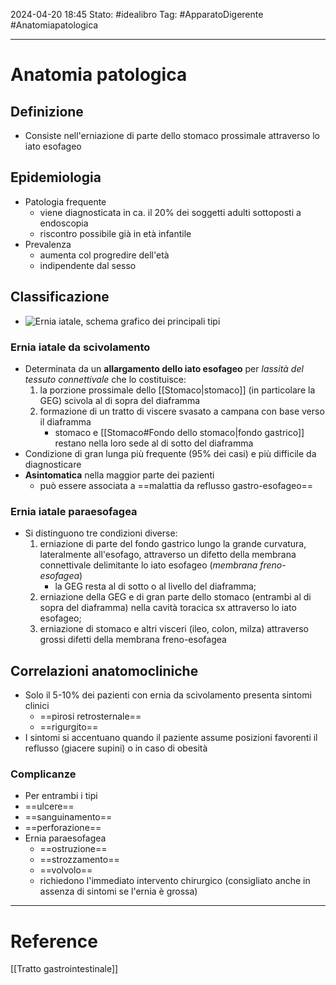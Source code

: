 2024-04-20 18:45
Stato: #idealibro 
Tag: #ApparatoDigerente #Anatomiapatologica 

---
# Anatomia patologica
## Definizione
- Consiste nell'erniazione di parte dello stomaco prossimale attraverso lo iato esofageo
## Epidemiologia
- Patologia frequente
	- viene diagnosticata in ca. il 20% dei soggetti adulti sottoposti a endoscopia
	- riscontro possibile già in età infantile
- Prevalenza
	- aumenta col progredire dell'età
	- indipendente dal sesso
## Classificazione
- ![Ernia iatale, schema grafico dei principali tipi](https://i.imgur.com/EKJrVyI.png)
### Ernia iatale da scivolamento
- Determinata da un **allargamento dello iato esofageo** per *lassità del tessuto connettivale* che lo costituisce:
	1. la porzione prossimale dello [[Stomaco|stomaco]] (in particolare la GEG) scivola al di sopra del diaframma
	2. formazione di un tratto di viscere svasato a campana con base verso il diaframma
		- stomaco e [[Stomaco#Fondo dello stomaco|fondo gastrico]] restano nella loro sede al di sotto del diaframma
- Condizione di gran lunga più frequente (95% dei casi) e più difficile da diagnosticare
- **Asintomatica** nella maggior parte dei pazienti
	- può essere associata a ==malattia da reflusso gastro-esofageo==
### Ernia iatale paraesofagea
- Si distinguono tre condizioni diverse:
	1. erniazione di parte del fondo gastrico lungo la grande curvatura, lateralmente all'esofago, attraverso un difetto della membrana connettivale delimitante lo iato esofageo (*membrana freno-esofagea*)
		- la GEG resta al di sotto o al livello del diaframma;
	2. erniazione della GEG e di gran parte dello stomaco (entrambi al di sopra del diaframma) nella cavità toracica sx attraverso lo iato esofageo;
	3. erniazione di stomaco e altri visceri (ileo, colon, milza) attraverso grossi difetti della membrana freno-esofagea
## Correlazioni anatomocliniche
- Solo il 5-10% dei pazienti con ernia da scivolamento presenta sintomi clinici
	- ==pirosi retrosternale==
	- ==rigurgito==
- I sintomi si accentuano quando il paziente assume posizioni favorenti il reflusso (giacere supini) o in caso di obesità
### Complicanze
- Per entrambi i tipi
- ==ulcere==
- ==sanguinamento==
- ==perforazione==
- Ernia paraesofagea
	- ==ostruzione==
	- ==strozzamento==
	- ==volvolo==
	- richiedono l'immediato intervento chirurgico (consigliato anche in assenza di sintomi se l'ernia è grossa)






---
# Reference
[[Tratto gastrointestinale]]